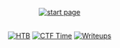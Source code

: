 <div align="center">

[![start page](https://user-images.githubusercontent.com/121574230/234738739-e3a7329e-705a-45bb-9517-0e522bf74ec6.png)](https://app.hackthebox.com/teams/overview/5484)

​​​​​​</br> [![HTB](https://user-images.githubusercontent.com/121574230/234416769-acc5eda5-c910-46d7-9325-f3040aa91f05.png)](https://app.hackthebox.com/teams/overview/5484) [![CTF Time](https://user-images.githubusercontent.com/121574230/234416811-26b7be48-7f45-409a-8e49-a829fac2dcff.png)](https://ctftime.org/team/171176) [![Writeups](https://user-images.githubusercontent.com/80776324/234418326-2153c37e-2c4d-4c79-a301-26b31a29f534.png)](https://github.com/steel-balls/HTB_Writeups)

</div>

